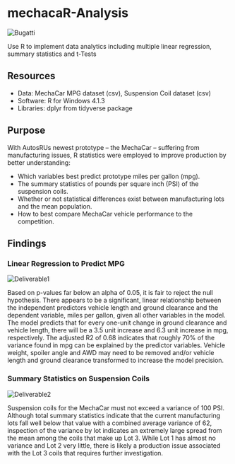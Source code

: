 # mechacaR-Analysis
![Bugatti](https://user-images.githubusercontent.com/30667001/160251248-ad46da0a-d9c4-4c3a-ba41-d2ddd9b3edbc.png)

Use R to implement data analytics including multiple linear regression, summary statistics and t-Tests

## Resources
* Data: MechaCar MPG dataset (csv), Suspension Coil dataset (csv)
* Software: R for Windows 4.1.3
* Libraries: dplyr from tidyverse package

## Purpose
With AutosRUs newest prototype – the MechaCar – suffering from manufacturing issues, R statistics were employed to improve production by better understanding:
* Which variables best predict prototype miles per gallon (mpg).
* The summary statistics of pounds per square inch (PSI) of the suspension coils.
* Whether or not statistical differences exist between manufacturing lots and the mean population.
* How to best compare MechaCar vehicle performance to the competition.

## Findings
### Linear Regression to Predict MPG
![Deliverable1](https://user-images.githubusercontent.com/30667001/160253526-9b5acfc7-b1e8-46db-9cb5-bd67fde4fe87.png)

Based on p-values far below an alpha of 0.05, it is fair to reject the null hypothesis. There appears to be a significant, linear relationship between the independent predictors vehicle length and ground clearance and the dependent variable, miles per gallon, given all other variables in the model. The model predicts that for every one-unit change in ground clearance and vehicle length, there will be a 3.5 unit increase and 6.3 unit increase in mpg, respectively. The adjusted R2 of 0.68 indicates that roughly 70% of the variance found in mpg can be explained by the predictor variables. Vehicle weight, spoiler angle and AWD may need to be removed and/or vehicle length and ground clearance transformed to increase the model precision.

### Summary Statistics on Suspension Coils
![Deliverable2](https://user-images.githubusercontent.com/30667001/160253858-e48883ed-ebbc-4c20-bfe8-47482c241e5b.png)

Suspension coils for the MechaCar must not exceed a variance of 100 PSI. Although total summary statistics indicate that the current manufacturing lots fall well below that value with a combined average variance of 62, inspection of the variance by lot indicates an extremely large spread from the mean among the coils that make up Lot 3. While Lot 1 has almost no variance and Lot 2 very little, there is likely a production issue associated with the Lot 3 coils that requires further investigation.



